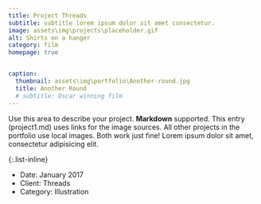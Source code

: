 ```yaml
---
title: Project Threads
subtitle: subtitle lorem ipsum dolor sit amet consectetur.
image: assets\img\projects\placeholder.gif
alt: Shirts on a hanger
category: film
homepage: true


caption:
  thumbnail: assets\img\portfolio\Another-round.jpg
  title: Another Round
  # subtitle: Oscar winning film
---
```


Use this area to describe your project. **Markdown** supported. This entry (project1.md) uses links for the image sources. All other projects in the portfolio use local images. Both work just fine! Lorem ipsum dolor sit amet, consectetur adipisicing elit.

{:.list-inline}

- Date: January 2017
- Client: Threads
- Category: Illustration
